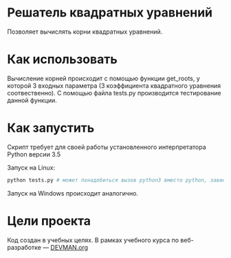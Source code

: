 # Решатель квадратных уравнений

Позволяет вычислять корни квадратных уравнений.

# Как использовать

Вычисление корней происходит с помощью функции get_roots, у которой 3 входных параметра (3 коэффициента квадратного уравнения соотвественно). С помощью файла tests.py производится тестирование данной функции.

# Как запустить

Скрипт требует для своей работы установленного интерпретатора Python версии 3.5

Запуск на Linux:

```bash
python tests.py # может понадобиться вызов python3 вместо python, зависит от настроек операционной системы
```

Запуск на Windows происходит аналогично.

# Цели проекта

Код создан в учебных целях. В рамках учебного курса по веб-разработке ― [DEVMAN.org](https://devman.org)
